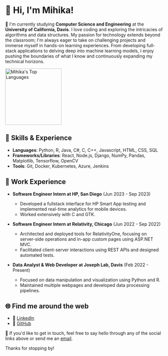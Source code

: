 # 👋 Hi, I'm Mihika!

🔭 I'm currently studying **Computer Science and Engineering** at the **University of California, Davis**. I love coding and exploring the intricacies of algorithms and data structures. My passion for technology extends beyond the classroom; I'm always eager to take on challenging projects and immerse myself in hands-on learning experiences. From developing full-stack applications to delving deep into machine learning models, I enjoy pushing the boundaries of what I know and continuously expanding my technical horizons.

<p align="left">
  <a href="https://github.com/mihikakrishna">
    <img height="180em" src="https://github-readme-stats.vercel.app/api/top-langs/?username=mihikakrishna&layout=compact" alt="Mihika's Top Languages" />
  </a>
</p>

## 💼 Skills & Experience

- **Languages**: Python, R, Java, C#, C, C++, Javascript, HTML, CSS, SQL
- **Frameworks/Libraries**: React, Node.js, Django, NumPy, Pandas, Matplotlib, Tensorflow, OpenCV
- **Tools**: Git, Docker, Kubernetes, Azure, Jenkins

## 🌱 Work Experience

- **Software Engineer Intern at HP, San Diego** (Jun 2023 - Sep 2023)
    - Developed a fullstack interface for HP Smart App testing and implemented real-time analytics for mobile devices. 
    - Worked extensively with C and GTK.

- **Software Engineer Intern at Relativity, Chicago** (Jun 2022 - Sep 2022)
    - Architected and deployed tools for RelativityOne, focusing on server-side operations and in-app custom pages using ASP.NET MVC.
    - Facilitated client-server interactions using REST APIs and designed automated tests.

- **Data Analyst & Web Developer at Joseph Lab, Davis** (Feb 2022 - Present)
    - Focused on data manipulation and visualization using Python and R.
    - Maintained multiple webpages and developed data processing pipelines.

## 🌐 Find me around the web

- 🔗 [LinkedIn](https://linkedin.com/in/mihika-krishna/)
- 📂 [GitHub](https://github.com/mihikakrishna)

💌 If you'd like to get in touch, feel free to say hello through any of the social links above or send me an [email](mailto:krishna.mihika@gmail.com).

Thanks for stopping by!


